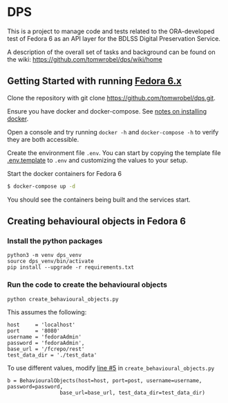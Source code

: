 # DPS

This is a project to manage code and tests related to the ORA-developed test of Fedora 6 as an API layer for the BDLSS Digital Preservation Service.

A description of the overall set of tasks and background can be found on the wiki: https://github.com/tomwrobel/dps/wiki/home

## Getting Started with running [Fedora 6.x](https://wiki.lyrasis.org/display/FEDORA6x)
Clone the repository with git clone https://github.com/tomwrobel/dps.git.

Ensure you have docker and docker-compose. See [notes on installing docker](https://github.com/tomwrobel/dps/wiki/Installing-Docker).

Open a console and try running `docker -h` and `docker-compose -h` to verify they are both accessible.

Create the environment file `.env`. You can start by copying the template file [.env.template](https://github.com/tomwrobel/dps/blob/main/.env.template) to `.env` and customizing the values to your setup.

Start the docker containers for Fedora 6
```bash
$ docker-compose up -d
```
You should see the containers being built and the services start.

## Creating behavioural objects in Fedora 6
### Install the python packages
```
python3 -m venv dps_venv
source dps_venv/bin/activate
pip install --upgrade -r requirements.txt
```

### Run the code to create the behavioural objects

```
python create_behavioural_objects.py
```

This assumes the following:

```
host     = 'localhost'
port     = '8080'
username = 'fedoraAdmin'
password = 'fedoraAdmin',
base_url = '/fcrepo/rest'
test_data_dir = './test_data'
```

To use different values, modify [line #5](https://github.com/tomwrobel/dps/blob/main/create_behavioural_objects.py#5) in `create_behavioural_objects.py`

```
b = BehaviouralObjects(host=host, port=post, username=username, password=password,
                 base_url=base_url, test_data_dir=test_data_dir)
```

